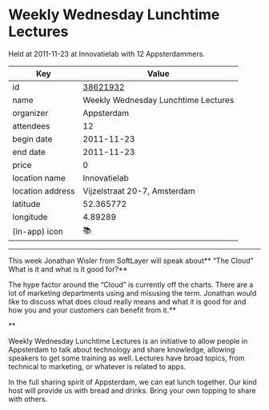 # Weekly Wednesday Lunchtime Lectures
Held at 2011-11-23 at Innovatielab with 12 Appsterdammers.
        
|Key|Value
|---|---|
|id|[38621932](https://www.meetup.com/appsterdam/events/38621932/)|
|name|Weekly Wednesday Lunchtime Lectures|
|organizer|Appsterdam|
|attendees|12|
|begin date|2011-11-23|
|end date|2011-11-23|
|price|0|
|location name|Innovatielab|
|location address|Vijzelstraat 20-7, Amsterdam|
|latitude|52.365772|
|longitude|4.89289|
|(in-app) icon|📚|

---

This week Jonathan Wisler from SoftLayer will speak about** “The Cloud” What is it and what is it good for?**

The hype factor around the “Cloud” is currently off the charts. There are a lot of marketing departments using and misusing the term. Jonathan would like to discuss what does cloud really means and what it is good for and how you and your customers can benefit from it.**

**

Weekly Wednesday Lunchtime Lectures is an initiative to allow people in Appsterdam to talk about technology and share knowledge, allowing speakers to get some training as well. Lectures have broad topics, from technical to marketing, or whatever is related to apps.

In the full sharing spirit of Appsterdam, we can eat lunch together. Our kind host will provide us with bread and drinks. Bring your own topping to share with others.


